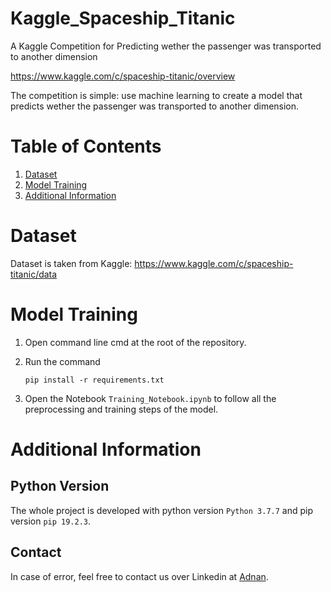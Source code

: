 # Kaggle_Spaceship_Titanic
A Kaggle Competition for Predicting wether the passenger was transported to another dimension

https://www.kaggle.com/c/spaceship-titanic/overview

The competition is simple: use machine learning to create a model that predicts wether the passenger was transported to another dimension.


# Table of Contents
1. [ Dataset ](#data)
2. [ Model Training ](#Using)
3. [ Additional Information ](#info)


<a name="data"></a>
# Dataset

Dataset is taken from Kaggle: https://www.kaggle.com/c/spaceship-titanic/data



<a name="using"></a>
# Model Training

1.  Open command line cmd at the root of the repository.

2.  Run the command   

    `pip install -r requirements.txt` 

3. Open the Notebook `Training_Notebook.ipynb` to follow all the preprocessing and training steps of the model.
 

<a name="Version"></a>

<a name="info"></a>
# Additional Information

## Python Version
The whole project is developed with python version `Python 3.7.7` and pip version `pip 19.2.3`.
## Contact
In case of error, feel free to contact us over Linkedin at [Adnan](https://www.linkedin.com/in/adnan-karol-aa1666179/).


